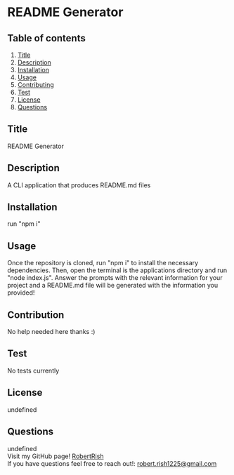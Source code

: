 
  # README Generator
  

  ## Table of contents
  1. [Title](#title)
  2. [Description](#description)
  3. [Installation](#installation)
  4. [Usage](#usage)
  5. [Contributing](#contributing)
  6. [Test](#test)
  7. [License](#license)
  8. [Questions](#questions)

  ## Title
  README Generator

  ## Description
  A CLI application that produces README.md files

  ## Installation
  run "npm i"

  ## Usage
  Once the repository is cloned, run "npm i" to install the necessary dependencies.  Then, open the terminal is the applications directory and run "node index.js".  Answer the prompts with the relevant information for your project and a README.md file will be generated with the information you provided!

  ## Contribution
  No help needed here thanks :)

  ## Test
  No tests currently

  ## License
  undefined

  ## Questions
  undefined<br />
  Visit my GitHub page! [RobertRish](https://github.com/RobertRish)<br />
  If you have questions feel free to reach out!: robert.rish1225@gmail.com 

